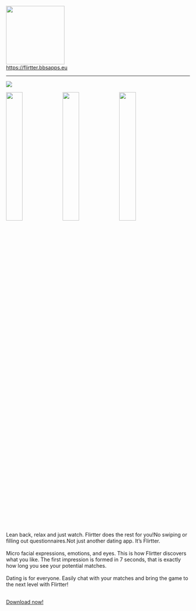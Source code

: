 
[<img src="https://flirtter.bbsapps.eu/wp-content/uploads/2022/08/logo.png" width="160">](https://flirtter.bbsapps.eu)
<br/>
https://flirtter.bbsapps.eu
<hr class="solid">
<img src="https://flirtter.bbsapps.eu/wp-content/uploads/2022/08/wallpaper.png">
<p float="left">
  <img src="https://flirtter.bbsapps.eu/wp-content/uploads/2022/08/1.png" width="30%" />
  <img src="https://flirtter.bbsapps.eu/wp-content/uploads/2022/08/2.png" width="30%" /> 
  <img src="https://flirtter.bbsapps.eu/wp-content/uploads/2022/08/3.png" width="30%" />
</p>
<br/>
Lean back, relax and just watch. Flirtter does the rest for you!No swiping or filling out questionnaires.Not just another dating app. It’s Flirtter.<br/><br/> 
Micro facial expressions, emotions, and eyes. This is how Flirtter discovers what you like. The first impression is formed in 7 seconds, that is exactly how long you see your potential matches.<br/><br/>
Dating is for everyone. Easily chat with your matches and bring the game to the next level with Flirtter!
<br/><br/>

[Download now!](https://flirtter.bbsapps.eu/download/)

